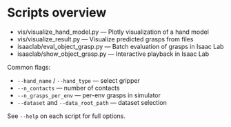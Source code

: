 # Scripts overview

- vis/visualize_hand_model.py — Plotly visualization of a hand model
- vis/visualize_result.py — Visualize predicted grasps from files
- isaaclab/eval_object_grasp.py — Batch evaluation of grasps in Isaac Lab
- isaaclab/show_object_grasp.py — Interactive playback in Isaac Lab

Common flags:

- `--hand_name` / `--hand_type` — select gripper
- `--n_contacts` — number of contacts
- `--n_grasps_per_env` — per-env grasps in simulator
- `--dataset` and `--data_root_path` — dataset selection

See `--help` on each script for full options.
